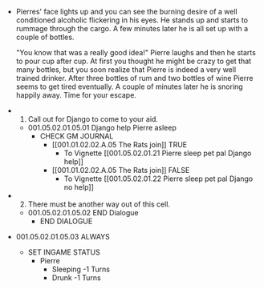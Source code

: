 - Pierres' face lights up and you can see the burning desire of a well conditioned alcoholic flickering in his eyes. He stands up and starts to rummage through the cargo. A few minutes later he is all set up with a couple of bottles.
  
  "You know that was a really good idea!" Pierre laughs and then he starts to pour cup after cup. At first you thought he might be crazy to get that many bottles, but you soon realize that Pierre is indeed a very well trained drinker. After three bottles of rum and two bottles of wine Pierre seems to get tired eventually. A couple of minutes later he is snoring happily away. Time for your escape.
- 1. Call out for Django to come to your aid.
	- 001.05.02.01.05.01 Django help Pierre asleep
		- CHECK GM JOURNAL
			- [[001.01.02.02.A.05 The Rats join]] TRUE
				- To Vignette [[001.05.02.01.21 Pierre sleep pet pal Django help]]
			- [[001.01.02.02.A.05 The Rats join]] FALSE
				- To Vignette [[001.05.02.01.22 Pierre sleep pet pal Django no help]]
- 2. There must be another way out of this cell.
	- 001.05.02.01.05.02 END Dialogue
		- END DIALOGUE
- 001.05.02.01.05.03 ALWAYS
	- SET INGAME STATUS
		- Pierre
			- Sleeping -1 Turns
			- Drunk -1 Turns